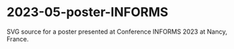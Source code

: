 # 2023-05-poster-INFORMS
SVG source for a poster presented at Conference INFORMS 2023 at Nancy, France.
